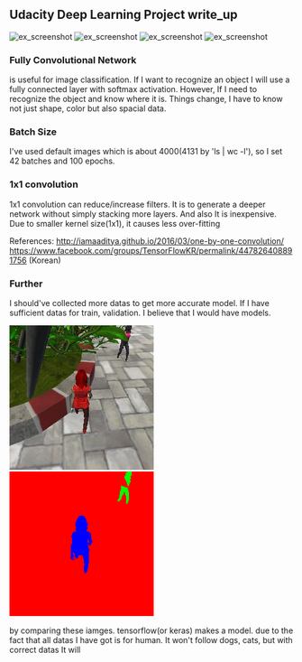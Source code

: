## Udacity Deep Learning Project write_up

![ex_screenshot](./docs/misc/udacity_project01.jpg)
![ex_screenshot](./docs/misc/udacity_project02.jpg)
![ex_screenshot](./docs/misc/udacity_project03.jpg)
![ex_screenshot](./docs/misc/udacity_project04.jpg)

### Fully Convolutional Network
is useful for image classification. If I want to recognize an object I will use a fully connected layer with softmax activation. However, If I need to recognize the object and know where it is. Things change, I have to know not just shape, color but also spacial data.

### Batch Size
I've used default images which is about 4000(4131 by 'ls | wc -l'), so I set 42 batches and 100 epochs.

### 1x1 convolution
1x1 convolution can reduce/increase filters. It is to generate a deeper network without simply stacking more layers. And also It is inexpensive. Due to smaller kernel size(1x1), it causes less over-fitting

References: 
http://iamaaditya.github.io/2016/03/one-by-one-convolution/
https://www.facebook.com/groups/TensorFlowKR/permalink/447826408891756 (Korean)

### Further
I should've collected more datas to get more accurate model. If I have sufficient datas for train, validation. I believe that I would have models.

![ex_screenshot](./docs/misc/5_run6cam1_00064.jpeg)
![ex_screenshot](./docs/misc/5_run6_mask_00064.png)

by comparing these iamges. tensorflow(or keras) makes a model. due to the fact that all datas I have got is for human. It won't follow dogs, cats, but with correct datas It will